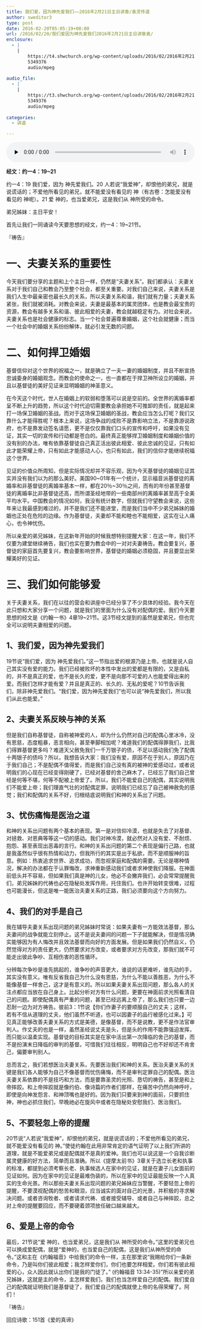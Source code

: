```yaml
---
title: 我们爱，因为神先爱我们——2016年2月21日主日讲章/袁灵传道
author: sweditor3
type: post
date: 2016-02-20T05:05:19+00:00
url: /2016/02/20/我们爱因为神先爱我们2016年2月21日主日讲章袁/
enclosure:
  - |
    |
        https://t4.shwchurch.org/wp-content/uploads/2016/02/2016年2月21日讲道录音.mp3
        5349376
        audio/mpeg
        
audio_file:
  - |
    |
        https://t3.shwchurch.org/wp-content/uploads/2016/02/2016年2月21日讲道录音.mp3
        5349376
        audio/mpeg
        
categories:
  - 讲道

---
```

<audio class="wp-audio-shortcode" id="audio-13492-474" preload="none" style="width: 100%;" controls="controls"><source type="audio/mpeg" src="http://t5.shwchurch.org/wp-content/uploads/2016/02/2016年2月21日讲道录音.mp3?_=474" /><http://t5.shwchurch.org/wp-content/uploads/2016/02/2016年2月21日讲道录音.mp3></audio> 

**经文：约一4：19~21** 

约一4：19 我们爱，因为 神先爱我们。20 人若说&ldquo;我爱神&rdquo;，却恨他的弟兄，就是说谎话的；不爱他所看见的弟兄，就不能爱没有看见的 神（有古卷：怎能爱没有看见的 神呢）。21 爱 神的，也当爱弟兄，这是我们从 神所受的命令。&nbsp; 

弟兄姊妹：主日平安！
	  
首先让我们一同诵读今天要思想的经文，约一4：19~21节。 

『祷告』 

# 一、夫妻关系的重要性
  


今天我们要分享的主题和上个主日一样，仍然是&ldquo;夫妻关系&rdquo;。我们都承认：夫妻关系对于我们自己和教会乃至整个社会，都至关重要。对我们自己来说，夫妻关系是我们人生中最亲密也最长久的关系，所以夫妻关系和谐，我们就有力量；夫妻关系紧张，我们就被消耗。对教会来说，夫妻是最基本的属灵团体，也是教会最宝贵的资源，教会有越多关系和谐、彼此相爱的夫妻，教会就越稳定有力。对社会来说，夫妻关系也是社会健康的标志。当一个社会普遍尊重婚姻，这个社会就健康；而当一个社会中的婚姻关系纷纷解体，就必引发无数的问题。 

# 二、如何捍卫婚姻
  


基督信仰对这个世界的祝福之一，就是确立了一夫一妻的婚姻制度，并且不断宣扬忠诚委身的婚姻观念。而教会的使命之一，也一直都在于捍卫神所设立的婚姻，并且以基督徒的美好见证来显明婚姻的神圣意义。 

在今天这个时代，世人在婚姻上的软弱和堕落可以说是空前的。全世界的离婚率都呈不断上升的趋势，所以这个时代迫切需要教会承担她不可推卸的责任，就是起来打一场保卫婚姻的圣战。而对于这场保卫婚姻的圣战，教会应当怎么打呢？我们又靠什么才能得胜呢？根本上来说，这场争战的成败不是靠影响立法，不是靠游说政府，也不是靠发动签名请愿，更不是仅仅靠我们口头的宣传和呼吁，如果没有见证，其实一切的宣传和行动都是苍白的。最终真正能够捍卫婚姻制度和婚姻价值的没有别的办法，唯有依靠基督徒自己真正活出彼此相爱、彼此忠诚的见证，只有如此才能荣耀上帝，只有如此才能感动人心，也只有如此，我们的信仰才能继续祝福这个世界。 

见证的价值众所周知，但是实际情况却并不容乐观，因为今天基督徒的婚姻见证其实并没有我们以为的那么美好。美国90~01年有一个统计，显示福音派基督徒的离婚率和非基督徒的离婚率基本一样，都在20％~30％之间，而有的年份甚至基督徒的离婚率比非基督徒还高，而所谓圣经地带的一些南部州的离婚率甚至高于全美平均水平。中国教会的情况如何，我没有统计数字，但就我们守望教会来说，这些年来让我最感到难过的，并不是我们还不能进堂，而是我们当中不少弟兄姊妹的婚姻也正处在危险的边缘。作为基督徒，夫妻却不能和睦也不能相爱，这实在让人痛心，也令神忧伤。 

所以亲爱的弟兄姊妹，在这新年开始的时候我想特别提醒大家：在这一年，我们不仅要为建堂继续祷告，我们也实在要为教会中的一对对夫妻祷告。教会要复兴，基督徒的家庭首先要复兴，教会要影响世界，基督徒的婚姻必须稳固，并且要显出荣耀美好的见证。 

# 三、我们如何能够爱
  


关于夫妻关系，我们在以往的营会和讲座中已经分享了不少具体的经验。我今天在此只想和大家分享一个问题，就是我们的里面为什么没有对配偶的爱。我们今天要思想的经文是《约翰一书》4章19~21节。这3节经文提到的虽然是爱弟兄，但也完全可以说明夫妻相爱的问题。 

## 1、我们爱，因为神先爱我们
  


19节说&ldquo;我们爱，因为 神先爱我们。&rdquo;这一节指出爱的根源乃是上帝。也就是说人自己其实没有爱的能力。我们已经被败坏的本性中发出的爱都是有限的，又是自私的，并不是真正的爱，也不是长久的爱，更不是向那不可爱的人也能爱得出来的爱。而我们怎样才能有爱？并且是真正的、长久的、无私的爱呢？10节告诉我们，除非神先爱我们。&ldquo;我们爱，因为神先爱我们&rdquo;也可以说&ldquo;神先爱我们，所以我们从此也能爱。&rdquo; 

## 2、夫妻关系反映与神的关系
  


但是我们自称基督徒，自称被神爱的人，却为什么仍然对自己的配偶心里冰冷，没有恩慈，态度粗暴，恶言相向，甚至拳脚相加呢？难道我们的配偶得罪我们，比我们得罪基督更多吗？难道天父赦免我们一千万银子的债，不足以感动我们免了配偶十两银子的债吗？所以，我想告诉大家：我们没有爱，原因不在于别人，原因乃在于我们自己；不是配偶不值得爱，而是我们自己没有真的被神的爱感动过，或者说明我们的心现在已经变得刚硬了，已经对基督的舍己麻木了，已经忘了我们自己曾经是何等不堪，何等不配被上帝爱了。所以，我们不能爱自己的配偶，其实说明我们不能爱上帝；我们理直气壮的对配偶定罪，说明我们已经忘了自己被神赦免的感觉；我们和配偶的关系不好，归根结底说明我们和神的关系出了问题。 

## 3、忧伤痛悔是医治之道
  


和神的关系出问题有两个基本的表现。第一是对信仰冷漠，也就是失去了对基督、对拯救、对恩典等等这一切的感动。我们对神冷漠，就必然对人没有爱、不耐烦、抱怨、甚至表现出恶毒的言行。和神的关系出问题的第二个表现是偏行己路，也就是我虽然似乎很有热情和动力，但我所行的其实是出于私欲，而不是顺服神的旨意。例如：热衷追求世界、追求成功，而忽视家庭和配偶的需要。无论是哪种情况，解决的办法都在于认罪悔改，求神重新感动我们或者求神使我们降服。在神面前低头并不容易，但如果我们真是神的儿女，他必不会撇弃我们，必会常常提醒我们，弟兄姊妹的代祷也必在隐秘处发挥作用，托住我们。也许开始转变很难，过程也可能漫长，但这是唯一能医治夫妻关系的正路，我们必须要向这个方向努力。 

## 4、我们的对手是自己
  


我在辅导夫妻关系出现问题的弟兄姊妹时常说：如果夫妻有一方能效法基督，那么夫妻间的战争就能立刻停止。这不是说夫妻间的问题一下子就能解决，但是情况确实能够因为有人悔改并且效法基督而向好的方面发展。但是如果我们仍然自义，仍然觉得对方的责任更大，仍然要求对方改变，或者要求对方先改变，那我们就不可能走出彼此争吵、互相伤害的恶性循环。 

分辨每次争吵是谁先挑起的，谁争吵的声音更大，谁说的话更难听，谁先动的手，其实没有意义。唯有反省我自己为什么没有恩慈，为什么不能以善胜恶，为什么不能像基督一样舍己，这才是有意义的。所以如果夫妻关系出现问题，那么各人的关注点都应当放在自己身上。比起分析对方有什么问题，更要在神面前求光照看清自己的问题。即使配偶真有严重的问题，甚至已经远离上帝了，那么我们也只要一边忍耐一边为对方祷告。彼前3：1节说【你们作妻子的要顺服自己的丈夫；这样，若有不信从道理的丈夫，他们虽然不听道，也可以因妻子的品行被感化过来。】可见真正能够改善夫妻关系的方式是美德，是像基督，而不是说教，更不是作法官审判人。作丈夫的也是一样，虽然圣经说丈夫是头，但是头的作用不能靠强迫发挥，而只能以温柔实现。基督徒的目标其实是在家中活出第一次降临的舍己的基督，而不是扮演末日降临的审判的基督。可惜我们往往相反，明明自己也不好却还不肯舍己，偏要审判别人。 

总而言之，我们若想医治夫妻关系，先要医治我们和神的关系。医治夫妻关系的关键是我们各人能够为自己不像基督而忧伤痛悔，而不是审判定罪自己的配偶。医治夫妻关系依靠的不是技巧和方法，而是要靠圣灵的光照、恳切的祷告，甚至是和上帝摔跤。和上帝摔跤就是像约伯、像诗篇的作者们那样，在痛苦中仍然向神呼吁，即使是向神发怨言、和神顶嘴也是好的。因为我们只要来到神的面前，只要抓住神，神也必抓住我们，早晚祂必在旋风中或者在隐秘处安慰我们、医治我们。 

## 5、不要轻忽上帝的提醒
  


20节说&ldquo;人若说&ldquo;我爱神&rdquo;，却恨他的弟兄，就是说谎话的；不爱他所看见的弟兄，就不能爱没有看见的 神。&rdquo;使徒约翰在此用非常肯定的语气证明了以上我们所讲的道理，就是不能爱弟兄或是配偶就不是真的爱神。我们也可以说这是一个自我诊断属灵健康的好方法，简单而且准确。所以《提摩太前书》3章关于选立长老和执事的标准，都提到必须考察长老、执事候选人在家中的见证，就是在妻子儿女面前的见证如何。因为在家中的见证是最难伪装的，所以在家中的见证最能反映一个人真实的生命光景。所以那些夫妻关系出现问题的弟兄姊妹应当警醒，不要轻忽上帝的提醒，不要漠视配偶的愁苦和眼泪，应当诚实的面对自己的光景，并积极的寻求解决问题。或者咨询牧者、或者请求代祷、或者接受辅导、或者自己与神摔跤，总之对上帝的提醒要回应，而不要硬着颈项放任破口越来越大。 

## 6、爱是上帝的命令
  


最后，21节说&ldquo;爱 神的，也当爱弟兄，这是我们从 神所受的命令。&rdquo;这里的爱弟兄也可以换成爱配偶，就是&ldquo;爱神的，也当爱自己的配偶，这是我们从神所受的命令。&rdquo;这和主在《约翰福音》中给我们的命令一样，主在那里说&ldquo;我赐给你们一条新命令，乃是叫你们彼此相爱；我怎样爱你们，你们也要怎样相爱。你们若有彼此相爱的心，众人因此就认出你们是我的门徒了。&rdquo; (约翰福音 13:34-35)&rdquo;所以亲爱的弟兄姊妹，这就是主的命令，主怎样爱我们，我们也当怎样爱自己的配偶。我们爱自己的配偶就证明我们是基督徒了，我们爱自己的配偶就使上帝的名得荣耀了。阿们！ 

『祷告』 

回应诗歌：151首《爱的真谛》
